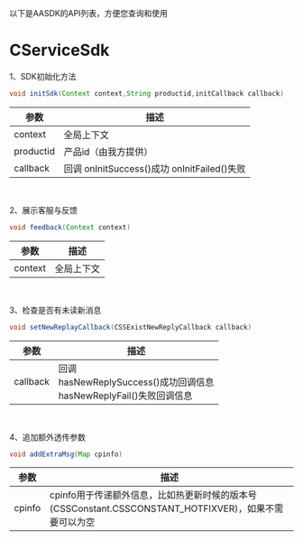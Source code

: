 以下是AASDK的API列表，方便您查询和使用

# CServiceSdk

1、SDK初始化方法
```java
void initSdk(Context context,String productid,initCallback callback)
```

|  参数   | 描述  |
|  ----  | ----  |
| context  | 全局上下文 |
| productid | 产品id（由我方提供） |
| callback  | 回调 onInitSuccess()成功 onInitFailed()失败|


</br>

2、展示客服与反馈
```java
void feedback(Context context)
```

|  参数   | 描述  |
|  ----  | ----  |
| context  | 全局上下文 |

</br>

3、检查是否有未读新消息

```java
void setNewReplayCallback(CSSExistNewReplyCallback callback)
```

|  参数   | 描述  |
|  ----  | ----  |
| callback  | 回调</br> hasNewReplySuccess()成功回调信息</br> hasNewReplyFail()失败回调信息|



</br>

4、追加额外透传参数

```java
void addExtraMsg(Map cpinfo)
```

|  参数   | 描述  |
|  ----  | ----  |
| cpinfo  | cpinfo用于传递额外信息，比如热更新时候的版本号(CSSConstant.CSSCONSTANT_HOTFIXVER)，如果不需要可以为空|


